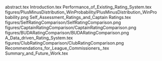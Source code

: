 abstract.tex
Introduction.tex
Performance_of_Existing_Rating_System.tex
figures/PlusMinusDistribution_WinProbability/PlusMinusDistribution_WinProbability.png
Self_Assessment_Ratings_and_Captain Ratings.tex
figures/SelfRatingComparison/SelfRatingComparison.png
figures/CaptainRatingComparison/CaptainRatingComparison.png
figures/BUDARatingComparison/BUDARatingComparison.png
A_Data_driven_Rating_System.tex
figures/ClubRatingComparison/ClubRatingComparison.png
Recommendations_for_League_Commissioners_.tex
Summary_and_Future_Work.tex
